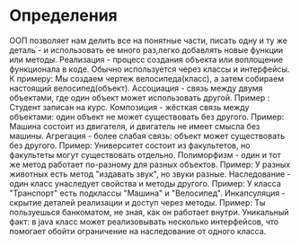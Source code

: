 # Определения
ООП позволяет нам делить все на понятные части, писать одну и ту же деталь - и использовать ее много раз,легко добавлять новые функции или методы.
Реализация - процесс создания объекта или воплощение функционала в коде. Обычно используется через классы и интерфейсы. К примеру: Мы создаем чертеж велосипеда(класс), а затем собираем настоящий велосипед(объект).
Ассоциация - связь между двумя объектами, где один объект может использовать другой. Пример : Студент записан на курс.
Композиция - жёсткая связь между объектами: один объект не может существовать без другого. Пример: Машина состоит из двигателя, и двигатель не имеет смысла без машины.
Агрегация - более слабая связь: объект может существовать без другого. Пример: Университет состоит из факультетов, но факультеты могут существовать отдельно.
Полиморфизм - один и тот же метод работает по-разному для разных объектов. Пример: У разных животных есть метод "издавать звук", но звуки разные.
Наследование - один класс унаследует свойства и методы другого. Пример: У класса "Транспорт" есть подклассы "Машина" и "Велосипед".
Инкапсуляция - скрытие деталей реализации и доступ через методы. Пример: Ты пользуешься банкоматом, не зная, как он работает внутри.
Уникальный факт: в java класс может реализовывать несколько интерфейсов, что помогает обойти ограничение на наследование от одного класса. 
